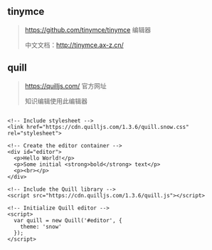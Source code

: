 

## tinymce

> https://github.com/tinymce/tinymce 编辑器
>
> 中文文档：http://tinymce.ax-z.cn/

## quill

> https://quilljs.com/ 官方网址
>
> 知识编辑使用此编辑器

```

<!-- Include stylesheet -->
<link href="https://cdn.quilljs.com/1.3.6/quill.snow.css" rel="stylesheet">

<!-- Create the editor container -->
<div id="editor">
  <p>Hello World!</p>
  <p>Some initial <strong>bold</strong> text</p>
  <p><br></p>
</div>

<!-- Include the Quill library -->
<script src="https://cdn.quilljs.com/1.3.6/quill.js"></script>

<!-- Initialize Quill editor -->
<script>
  var quill = new Quill('#editor', {
    theme: 'snow'
  });
</script>
```



